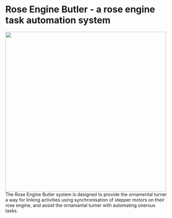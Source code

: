 # Rose Engine Butler - a rose engine task automation system
<img src="https://roseenginebutler.com/Images/REB%20-%20Software%20Library.png" width="500">
The Rose Engine Butler system is designed to provide the ornamental turner a way for linking activities using synchronisation of stepper motors on their rose engine, and assist the ornamantal turner with automating onerous tasks.
